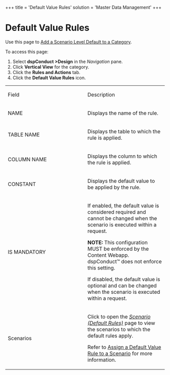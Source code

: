 +++
title = 'Default Value Rules'
solution = 'Master Data Management'
+++

# Default Value Rules

<div class="use">

Use this page to [Add a Scenario Level Default to a
Category](../Use_Cases/Add_a_Scenario_Level_Default_Value_Rule_to_a_Category).

</div>

To access this page:

1.  Select <span style="font-weight: bold;">dspConduct
    \></span>**Design** in the *Navigation* pane.
2.  Click **Vertical View** for the category.
3.  Click the <span style="font-weight: bold;">Rules and Actions</span>
    tab.
4.  Click the **Default Value Rules** icon.

<table>
<colgroup>
<col style="width: 50%" />
<col style="width: 50%" />
</colgroup>
<tbody>
<tr class="odd">
<td><p>Field</p></td>
<td><p>Description</p></td>
</tr>
<tr class="even">
<td><p>NAME</p></td>
<td><p>Displays the name of the rule.</p></td>
</tr>
<tr class="odd">
<td><p>TABLE NAME</p></td>
<td><p>Displays the table to which the rule is applied.</p></td>
</tr>
<tr class="even">
<td><p>COLUMN NAME</p></td>
<td><p>Displays the column to which the rule is applied.</p></td>
</tr>
<tr class="odd">
<td><p>CONSTANT</p></td>
<td><p>Displays the default value to be applied by the rule.</p></td>
</tr>
<tr class="even">
<td><p>IS MANDATORY</p></td>
<td><p>If enabled, the default value is considered required and cannot be changed when the scenario is executed within a request.</p>
<p><strong>NOTE:</strong> This configuration MUST be enforced by the Content Webapp. dspConduct™ does not enforce this setting.</p>
<p>If disabled, the default value is optional and can be changed when the scenario is executed within a request.</p></td>
</tr>
<tr class="odd">
<td><p>Scenarios</p></td>
<td><p>Click to open the <span style="font-style: italic;"><a href="Scenario_Default_Rules">Scenario (Default Rules)</a></span> page to view the scenarios to which the default rules apply.</p>
<p>Refer to <a href="../Use_Cases/Assign_a_Default_Value_Rule_to_a_Scenario">Assign a Default Value Rule to a Scenario</a> for more information.</p></td>
</tr>
</tbody>
</table>
